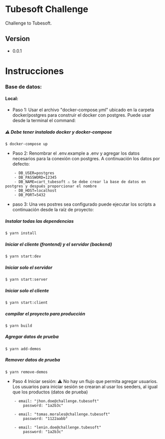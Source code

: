 # Tubesoft Challenge
Challenge to Tubesoft.
## Version
- 0.0.1
# Instrucciones
### Base de datos:
#### Local:
- Paso 1: Usar el archivo "docker-compose.yml" ubicado en la carpeta docker/postgres para construir el docker con postgres. Puede usar desde la terminal el command:
##### ⚠️ Debe tener instalado docker y docker-compose
```terminal
$ docker-compose up
```
- Paso 2: Renombrar el .env.example a .env y agregar los datos necesarios para la conexión con postgres. A continuación los datos por defecto:
```terminar
	- DB_USER=postgres
	- DB_PASSWORD=12345
	- DB_NAME=cart_tubesoft ⚠️ Se debe crear la base de datos en postgres y después proporcionar el nombre
	- DB_HOST=localhost
	- DB_PORT=5432
```
- paso 3: Una ves postres sea configurado puede ejecutar los scripts a continuación desde la raíz de proyecto:
##### Instalar todas las dependencias
```terminal
$ yarn install 
```
##### Iniciar el cliente (frontend) y el servidor (backend)
```terminal
$ yarn start:dev 
```
##### Iniciar solo el servidor
```terminal
$ yarn start:server 
```
##### Iniciar solo el cliente
```terminal
$ yarn start:client 
```
##### compilar el proyecto para producción
```terminal
$ yarn build
```
##### Agregar datos de prueba
```terminal
$ yarn add-demos 
```
##### Remover datos de prueba
```terminal
$ yarn remove-demos 
```
- Paso 4 Iniciar sesión:
⚠️  No hay un flujo que permita agregar usuarios. Los usuarios para iniciar sesión se crearan al usar los seeders, al igual que los productos (datos de prueba)
```terminal
	- email: "jhon.doe@challenge.tubesoft"
		password: "1a2b3c"
	
	- email: "tomas.morales@challenge.tubesoft"
		password: "1122aabb"

	- email: "lenin.doe@challenge.tubesoft"
		password: "1a2b3c"
```



